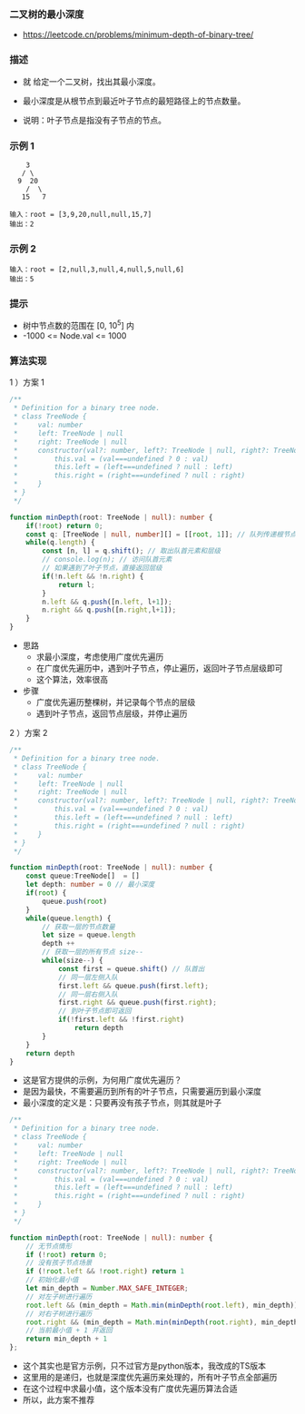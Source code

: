 ###  二叉树的最小深度

- https://leetcode.cn/problems/minimum-depth-of-binary-tree/

### 描述

- 就 给定一个二叉树，找出其最小深度。

- 最小深度是从根节点到最近叶子节点的最短路径上的节点数量。

- 说明：叶子节点是指没有子节点的节点。

### 示例 1

```
    3
   / \
  9  20
    /  \
   15   7
```

```
输入：root = [3,9,20,null,null,15,7]
输出：2
```

### 示例 2

```
输入：root = [2,null,3,null,4,null,5,null,6]
输出：5
```

### 提示

- 树中节点数的范围在 [0, $10^5$] 内
- -1000 <= Node.val <= 1000

### 算法实现

1 ）方案 1

```ts
/**
 * Definition for a binary tree node.
 * class TreeNode {
 *     val: number
 *     left: TreeNode | null
 *     right: TreeNode | null
 *     constructor(val?: number, left?: TreeNode | null, right?: TreeNode | null) {
 *         this.val = (val===undefined ? 0 : val)
 *         this.left = (left===undefined ? null : left)
 *         this.right = (right===undefined ? null : right)
 *     }
 * }
 */

function minDepth(root: TreeNode | null): number {
    if(!root) return 0;
    const q: [TreeNode | null, number][] = [[root, 1]]; // 队列传递根节点 和 层级
    while(q.length) {
        const [n, l] = q.shift(); // 取出队首元素和层级
        // console.log(n); // 访问队首元素
        // 如果遇到了叶子节点，直接返回层级
        if(!n.left && !n.right) {
            return l;
        }
        n.left && q.push([n.left, l+1]);
        n.right && q.push([n.right,l+1]);
    }
}
```

- 思路
    * 求最小深度，考虑使用广度优先遍历
    * 在广度优先遍历中，遇到叶子节点，停止遍历，返回叶子节点层级即可
    * 这个算法，效率很高
- 步骤
    * 广度优先遍历整棵树，并记录每个节点的层级
    * 遇到叶子节点，返回节点层级，并停止遍历

2 ）方案 2

```ts
/**
 * Definition for a binary tree node.
 * class TreeNode {
 *     val: number
 *     left: TreeNode | null
 *     right: TreeNode | null
 *     constructor(val?: number, left?: TreeNode | null, right?: TreeNode | null) {
 *         this.val = (val===undefined ? 0 : val)
 *         this.left = (left===undefined ? null : left)
 *         this.right = (right===undefined ? null : right)
 *     }
 * }
 */

function minDepth(root: TreeNode | null): number {
    const queue:TreeNode[]  = []
    let depth: number = 0 // 最小深度
    if(root) {
        queue.push(root)
    }
    while(queue.length) {
        // 获取一层的节点数量
        let size = queue.length
        depth ++
        // 获取一层的所有节点 size--
        while(size--) {
            const first = queue.shift() // 队首出
            // 同一层左侧入队
            first.left && queue.push(first.left);
            // 同一层右侧入队
            first.right && queue.push(first.right);
            // 到叶子节点即可返回
            if(!first.left && !first.right)
                return depth
        }
    }
    return depth
}
```

- 这是官方提供的示例，为何用广度优先遍历？
- 是因为最快，不需要遍历到所有的叶子节点，只需要遍历到最小深度
- 最小深度的定义是：只要再没有孩子节点，则其就是叶子

```ts
/**
 * Definition for a binary tree node.
 * class TreeNode {
 *     val: number
 *     left: TreeNode | null
 *     right: TreeNode | null
 *     constructor(val?: number, left?: TreeNode | null, right?: TreeNode | null) {
 *         this.val = (val===undefined ? 0 : val)
 *         this.left = (left===undefined ? null : left)
 *         this.right = (right===undefined ? null : right)
 *     }
 * }
 */

function minDepth(root: TreeNode | null): number {
    // 无节点情形
    if (!root) return 0;
    // 没有孩子节点场景
    if (!root.left && !root.right) return 1
    // 初始化最小值
    let min_depth = Number.MAX_SAFE_INTEGER;
    // 对左子树进行遍历
    root.left && (min_depth = Math.min(minDepth(root.left), min_depth));
    // 对右子树进行遍历
    root.right && (min_depth = Math.min(minDepth(root.right), min_depth));
    // 当前最小值 + 1 并返回
    return min_depth + 1
};
```

- 这个其实也是官方示例，只不过官方是python版本，我改成的TS版本
- 这里用的是递归，也就是深度优先遍历来处理的，所有叶子节点全部遍历
- 在这个过程中求最小值，这个版本没有广度优先遍历算法合适
- 所以，此方案不推荐